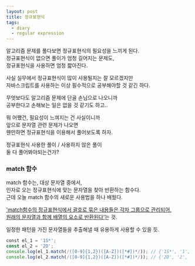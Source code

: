 ```yaml
---
layout: post
title: 정규표현식
tags:
  - diary
  - regular expression
---
```

알고리즘 문제를 풀다보면 정규표현식의 필요성을 느끼게 된다.  
정규표현식이 없으면 풀이가 엄청 길어지는 문제도,  
정규표현식을 사용하면 엄청 짧아진다.  

사실 실무에서 정규표현식이 많이 사용될지는 잘 모르겠지만  
자바스크립트를 사용하는 이상 필수적으로 공부해야할 것 같긴 하다.  

무엇보다도 알고리즘 문제에 단골 손님으로 나오니까  
공부한다고 손해보는 일은 없을 것 같기도 하고..  

뭐 어쨌건, 필요성이 느껴지는 건 사실이니까  
앞으로 문자열 관련 문제가 나오면  
웬만하면 정규표현식을 이용해서 풀어보도록 하자.  

정규표현식 사용한 풀이 / 사용하지 않은 풀이  
둘 다 풀어봐야되는건가?  

### match 함수
match 함수는, 대상 문자열 중에서,  
인자로 오는 정규표현식에 맞는 문자열을 찾아 반환하는 함수다.  
근데 오늘 match 함수의 새로운 사용법을 하나 배웠다.  

<u>'match함수의 정규표현식에서 괄호로 묶은 내용들은 각자 그룹으로 관리되어,</u>  
<u>원래의 문자열과 함께 배열의 요소로 반환된다'</u>는 것.  

일정한 패턴을 가진 문자열들을 추출해낼 때 유용하게 사용할 수 있을 듯.  
```javascript
﻿const el_1 = '1S*';
const el_2 = '2D';
console.log(el_1.match(/([0-9]{1,2})([A-Z])([*#])*/)); // {'1S*', '1', 'S', '*'}
console.log(el_2.match(/([0-9]{1,2})([A-Z])([*#])*/)); // {'2D', '2', 'D', undefined}
```